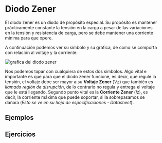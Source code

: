# Diodo Zener

El diodo zener es un diodo de propósito especial. Su propósito es mantener prácticamente constante la tensión en la carga a pesar de las variaciones en la tensión y resistencia de carga, pero se debe mantener una corriente minima para que opere.

A continuación podemos ver su símbolo y su gráfica, de como se comporta con relación al voltaje y la corriente.

![grafica del diodo zener]()

Nos podemos topar con cualquiera de estos dos símbolos. Algo vital e importante es que para que el diodo zener funcione, es decir, que regule la tensión, el voltaje debe ser mayor a su **Voltaje Zener** ($Vz$) que también es *llamado región de disrupción*, de lo contrario no regula y entrega el voltaje que le está llegando. Segundo punto vital es la **Corriente Zener** ($Iz$), es decir, la corriente máxima que puede soportar, si la sobrepasamos se dañara (*Esto se ve en su hoja de especificaciones - Datasheet*).

## Ejemplos

## Ejercicios

